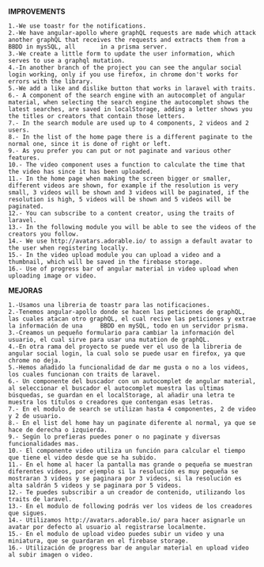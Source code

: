 **IMPROVEMENTS**

    1.-We use toastr for the notifications.
    2.-We have angular-apollo where graphQL requests are made which attack another graphQL that receives the requests and extracts them from a BBDD in mysSQL, all       in a prisma server.
    3.-We create a little form to update the user information, which serves to use a graphql mutation.
    4.-In another branch of the project you can see the angular social login working, only if you use firefox, in chrome don't works for errors with the library.
    5.-We add a like and dislike button that works in laravel with traits.
    6.- A component of the search engine with an autocomplet of angular material, when selecting the search engine the autocomplet shows the latest searches, are saved in localStorage, adding a letter shows you the titles or creators that contain those letters.
    7.- In the search module are used up to 4 components, 2 videos and 2 users.
    8.- In the list of the home page there is a different paginate to the normal one, since it is done of right or left.
    9.- As you prefer you can put or not paginate and various other features.
    10.- The video component uses a function to calculate the time that the video has since it has been uploaded.
    11.- In the home page when making the screen bigger or smaller, different videos are shown, for example if the resolution is very small, 3 videos will be shown and 3 videos will be paginated, if the resolution is high, 5 videos will be shown and 5 videos will be paginated.
    12.- You can subscribe to a content creator, using the traits of laravel.
    13.- In the following module you will be able to see the videos of the creators you follow.
    14.- We use http://avatars.adorable.io/ to assign a default avatar to the user when registering locally.
    15.- In the video upload module you can upload a video and a thumbnail, which will be saved in the firebase storage.
    16.- Use of progress bar of angular material in video upload when uploading image or video.

**MEJORAS**

    1.-Usamos una libreria de toastr para las notificaciones.
    2.-Tenemos angular-apollo donde se hacen las peticiones de graphQL, las cuales atacan otro graphQL, el cual recive las peticiones y extrae la información de una     BBDD en mySQL, todo en un servidor prisma.
    3.-Creamos un pequeño formulario para cambiar la información del usuario, el cual sirve para usar una mutation de graphQL.
    4.-En otra rama del proyecto se puede ver el uso de la libreria de angular social login, la cual solo se puede usar en firefox, ya que chrome no deja.
    5.-Hemos añadido la funcionalidad de dar me gusta o no a los videos, los cuales funcionan con traits de laravel.    
    6.- Un componente del buscador con un autocomplet de angular material, al seleccionar el buscador el autocomplet muestra las ultimas búsquedas, se guardan en el localStorage, al añadir una letra te muestra los títulos o creadores que contengan esas letras.
    7.- En el modulo de search se utilizan hasta 4 componentes, 2 de video y 2 de usuario.
    8.- En el list del home hay un paginate diferente al normal, ya que se hace de derecha o izquierda.
    9.- Según lo prefieras puedes poner o no paginate y diversas funcionalidades mas.
    10.- El componente video utiliza un función para calcular el tiempo que tiene el video desde que se ha subido.
    11.- En el home al hacer la pantalla mas grande o pequeña se muestran diferentes videos, por ejemplo si la resolución es muy pequeña se mostraran 3 videos y se paginara por 3 videos, si la resolución es alta saldrán 5 videos y se paginara por 5 videos.
    12.- Te puedes subscribir a un creador de contenido, utilizando los traits de laravel.
    13.- En el modulo de following podrás ver los videos de los creadores que sigues.
    14.- Utilizamos http://avatars.adorable.io/ para hacer asignarle un avatar por defecto al usuario al registrarse localmente.
    15.- En el modulo de upload video puedes subir un video y una miniatura, que se guardaran en el firebase storage.
    16.- Utilización de progress bar de angular material en upload video al subir imagen o video.

